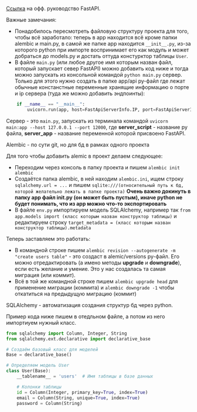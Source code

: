 [Ссылка](https://fastapi.tiangolo.com/ru/tutorial/first-steps/) на офф. руководство FastAPI.

Важные замечания:
- Понадобилось пересмотреть файловую структуру проекта для того, чтобы всё заработало: теперь в app находится всё кроме папки alembic и main.py, в самой же папке app находится ```__init__.py```, из-за которого python при импорте воспринимает его как модуль и может добраться до models.py и достать оттуда констурктор таблицы ```User```.
- В файле ```main.py``` (или любое другое имя которым назван файл, который запускает север FastAPI) можно добавить код ниже и тогда можно запускать из консольной командой ```python main.py``` сервер. Только для этого нужно создать в папке app/api py-файл где лежат обычные констанстные переменные хранящие информацию о порте и ip сервера (туда же можно добавить эндпоинты):
```python
    if __name__ == "__main__":
        uvicorn.run(app, host=FastApiServerInfo.IP, port=FastApiServerInfo.PORT)
```

Сервер - это ```main.py```, запускать из терминала командой ```uvicorn main:app --host 127.0.0.1 --port 12000```, где **server_script** - название py файла, **server_app** - название переменной которой присвоено FastAPI.

Alembic - по сути git, но для бд в рамках одного проекта

Для того чтобы добавить alemic в проект делаем следующее:
- Переходим через консоль в папку проекта и пишем ```alembic init alembic```
- Создаётся папка alembic, в ней находим ```alembic.ini```, ищем строку ```sqlalchemy.url = ...``` и пишем ```sqlite:///(относительный путь к бд, которой желательно лежать в папке проекта)```
**Очень важно докинуть в папку app файл __init__.py (он может быть пустым), иначе python не будет понимать, что из app можно что-то экспортировать**
- В файле ```env.py``` импортируем модель SQLAlchemy, например так ```from app.models import (класс которым назван конструктор таблицы)``` и редактируем строку ```target_metadata = (класс которым назван конструктор таблицы).metadata```

Теперь заставляем это работать:
- В командной строке пишем ```alembic revision --autogenerate -m "create users table"``` - это создаст в alemic/versions py-файл. Его можно отредактировать (а имено методы **upgrade** и **downgrade**), если есть желание и умение. Это у нас создалась та самая миграция (или коммит).
- Всё в той же командной строке пишем ```alembic upgrade head``` для применение миграции (коммита) и ```alembic downgrade -1``` чтобы откатиться на предыдущую миграцию (коммит) 

SQLAlchemy - автоматизация создания структур бд через python.

Пример кода ниже пишем в отедльном файле, а потом из него импортиуем нужный класс. 
```python
from sqlalchemy import Column, Integer, String
from sqlalchemy.ext.declarative import declarative_base

# Создаём базовый класс для моделей
Base = declarative_base()

# Определяем модель User
class User(Base):
    __tablename__ = 'users'  # Имя таблицы в базе данных

    # Колонки таблицы
    id = Column(Integer, primary_key=True, index=True)
    email = Column(String, unique=True, index=True)
    password = Column(String)
```